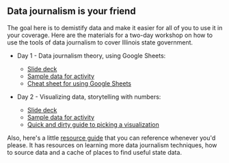 ## Data journalism is your friend
The goal here is to demistify data and make it easier for all of you to use it in your coverage. Here are the materials for a two-day workshop on how to use the tools of data journalism to cover Illinois state government. 


+ Day 1 - Data journalism theory, using Google Sheets: 
  + [Slide deck](https://docs.google.com/presentation/d/1uAdTI1Kwdqg0X0qopOoL2wviORbVMW1y5r5MnkI7XgI/edit?usp=sharing)
  + [Sample data for activity](https://docs.google.com/spreadsheets/d/1vcJJBtRlHJgO-yNR4Luw4RimI4Xwq513EYOUNtWchEs/edit?usp=sharing) 
  + [Cheat sheet for using Google Sheets](Sheets_101.md)  

+ Day 2 - Visualizing data, storytelling with numbers: 
  + [Slide deck](https://docs.google.com/presentation/d/108Xs5fUYyMme8kKrt8qO1wxzO2H4mMhgEEJS3VCiUnY/edit?usp=sharing)
  + [Sample data for activity](https://docs.google.com/spreadsheets/d/15sp-czFHHQh3kJNlOKSSrPlDW-TAqOn6jRDPZyJL_P8/edit?usp=sharing)
  + [Quick and dirty guide to picking a visualization](Vizualizing_101.md)

Also, here's a little [resource guide](Resources.md) that you can reference whenever you'd please. It has resources on learning more data journalism techniques, how to source data and a cache of places to find useful state data. 


